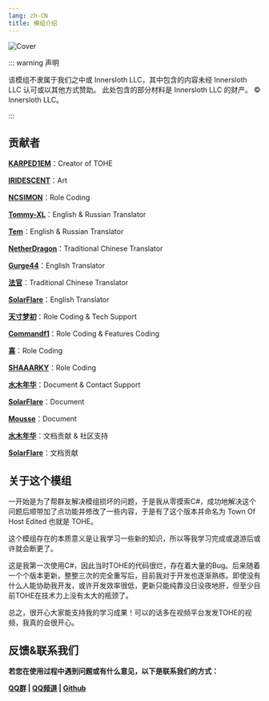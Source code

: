 ```yaml
---
lang: zh-CN
title: 模组介绍
---
```


![Cover](https://npm.elemecdn.com/tohe-doc-resources@1.0.1/Cover.webp)

::: warning 声明

该模组不隶属于我们之中或 Innersloth LLC，其中包含的内容未经 Innersloth LLC 认可或以其他方式赞助。 此处包含的部分材料是 Innersloth LLC 的财产。 © Innersloth LLC。

:::

## 贡献者

[**KARPED1EM**](https://github.com/KARPED1EM)：Creator of TOHE

[**IRIDESCENT**](https://space.bilibili.com/434079598)：Art

[**NCSIMON**](https://github.com/NCSIMON)：Role Coding

[**Tommy-XL**](https://github.com/Tommy-XL)：English & Russian Translator

[**Tem**](https://github.com/mogekonik1)：English & Russian Translator

[**NetherDragon**](#)：Traditional Chinese Translator

[**Gurge44**](#)：English Translator

[**法官**](#)：Traditional Chinese Translator

[**SolarFlare**](#)：English Translator

[**天寸梦初**](https://github.com/Huier-Huang)：Role Coding & Tech Support

[**Commandf1**](https://github.com/commandf1)：Role Coding & Features Coding

[**喜**](https://github.com/pear666)：Role Coding

[**SHAAARKY**](https://github.com/SHAAARKY)：Role Coding

[**水木年华**](#)：Document & Contact Support

[**SolarFlare**](#)：Document

[**Mousse**](https://github.com/Sand-and-Beans)：Document

[**水木年华**](#)：文档贡献 & 社区支持

[**SolarFlare**](#)：文档贡献


## 关于这个模组

一开始是为了帮群友解决模组损坏的问题，于是我从零摸索C#，成功地解决这个问题后顺带加了点功能并修改了一些内容，于是有了这个版本并命名为 Town Of Host Edited 也就是 TOHE。

这个模组存在的本质意义是让我学习一些新的知识，所以等我学习完成或退游后或许就会断更了。

这是我第一次使用C#，因此当时TOHE的代码很烂，存在着大量的Bug。后来随着一个个版本更新，整整三次的完全重写后，目前我对于开发也逐渐熟练。即使没有什么人能协助我开发，或许开发效率很低，更新只能纯靠没日没夜地肝，但至少目前TOHE在技术力上没有太大的瓶颈了。

总之，很开心大家能支持我的学习成果！可以的话多在视频平台发发TOHE的视频，我真的会很开心。

## 反馈&联系我们

**若您在使用过程中遇到问题或有什么意见，以下是联系我们的方式：**

**[QQ群](https://jq.qq.com/?_wv=1027&k=CBkjGf2Y) | [QQ频道](https://pd.qq.com/s/77szbn2bw) | [Github](https://github.com/KARPED1EM/TownOfHostEdited)**
